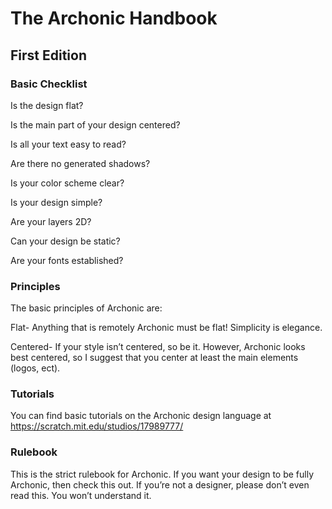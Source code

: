# The Archonic Handbook
## First Edition

### Basic Checklist
Is the design flat?

Is the main part of your design centered?

Is all your text easy to read?

Are there no generated shadows?

Is your color scheme clear?

Is your design simple?  

Are your layers 2D?

Can your design be static?

Are your fonts established?

### Principles
The basic principles of Archonic are:

Flat- Anything that is remotely Archonic must be flat!  Simplicity is elegance.

Centered- If your style isn’t centered, so be it.  However, Archonic looks best centered, so I suggest that you center at least the main elements (logos, ect).

### Tutorials
You can find basic tutorials on the Archonic design language at <a href = "https://scratch.mit.edu/studios/17989777/">https://scratch.mit.edu/studios/17989777/</a>

### Rulebook
This is the strict rulebook for Archonic.  If you want your design to be fully Archonic, then check this out.  If you’re not a designer, please don’t even read this.  You won’t understand it.  
